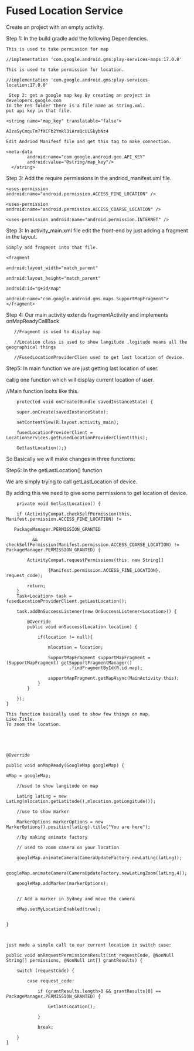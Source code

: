 # Fused Location Service
Create an project with an empty activity.

Step 1: In the build gradle add the following Dependencies.

    This is used to take permission for map
    
    //implementation 'com.google.android.gms:play-services-maps:17.0.0'
    
    This is used to take permission for location.
    
    //implementation 'com.google.android.gms:play-services-location:17.0.0'
     
     Step 2: get a google map key By creating an project in developers.google.com
    In the res folder there is a file name as string.xml.
    put api key in that file.
    
    <string name="map_key" translatable="false">
    
    AIzaSyCmquTm7fXCFb2Ymkl3iAraQcULSkybNz4

    Edit Andriod Manifesf file and get this tag to make connection.
    
    <meta-data
            android:name="com.google.android.geo.API_KEY"
            android:value="@string/map_key"/>
      </string> 
    

Step 3: Add the require permissions in the andriod_manifest.xml file.

    <uses-permission android:name="android.permission.ACCESS_FINE_LOCATION" />
    
    <uses-permission android:name="android.permission.ACCESS_COARSE_LOCATION" />
    
    <uses-permission android:name="android.permission.INTERNET" />
    
Step 3: In activity_main.xml file edit the front-end by just adding a fragment in the layout.

    Simply add fragment into that file.
    
    <fragment
    
    android:layout_width="match_parent"
    
    android:layout_height="match_parent"
    
    android:id="@+id/map"
    
    android:name="com.google.android.gms.maps.SupportMapFragment"></fragment>
       
      
 Step 4: Our main activity extends fragmentActivity and implements onMapReadyCallBack
       
       //Fragment is used to display map
       
       //Location class is used to show langitude ,logitude means all the geographical things
       
       //FusedLocationProviderClien used to get last location of device.
       
       
Step5: In main function we are just getting last location of user.

callig one function which will display current location of user.
       

//Main function looks like this.



        protected void onCreate(Bundle savedInstanceState) {
    
        super.onCreate(savedInstanceState);
        
        setContentView(R.layout.activity_main);
        
        fusedLocationProviderClient = LocationServices.getFusedLocationProviderClient(this);

        GetlastLocation();}



So Basically we will make changes in three functions:

Step6: In the getLastLocation() function

We are simply trying to call getLastLocation of device.

By adding this we need to give some permissions to get location of device.



        private void GetlastLocation() {

        if (ActivityCompat.checkSelfPermission(this, Manifest.permission.ACCESS_FINE_LOCATION) != 
       
       PackageManager.PERMISSION_GRANTED
              
              && checkSelfPermission(Manifest.permission.ACCESS_COARSE_LOCATION) != PackageManager.PERMISSION_GRANTED) {

            ActivityCompat.requestPermissions(this, new String[]
            
                    {Manifest.permission.ACCESS_FINE_LOCATION}, request_code);
                    
            return;
        }
        Task<Location> task = fusedLocationProviderClient.getLastLocation();
        
        task.addOnSuccessListener(new OnSuccessListener<Location>() {
        
            @Override
            public void onSuccess(Location location) {
            
                if(location != null){
                
                    mlocation = location;
                    
                    SupportMapFragment supportMapFragment = (SupportMapFragment) getSupportFragmentManager()
                            .findFragmentById(R.id.map);
                            
                    supportMapFragment.getMapAsync(MainActivity.this);
                }
            }

        });
    }
    
    This function basically used to show few things on map.
    Like Title.
    To zoom the location.
    
    
    


    @Override

    public void onMapReady(GoogleMap googleMap) {
    
    mMap = googleMap;
        
        //used to show langitude on map
        
        LatLng latLng = new LatLng(mlocation.getLatitude(),mlocation.getLongitude());
        
        //use to show marker
        
        MarkerOptions markerOptions = new MarkerOptions().position(latLng).title("You are here");
        
        //by making animate factory
        
        // used to zoom camera on your location
        
        googleMap.animateCamera(CameraUpdateFactory.newLatLng(latLng));
        
        googleMap.animateCamera(CameraUpdateFactory.newLatLngZoom(latLng,4));
        
        googleMap.addMarker(markerOptions);
        

        // Add a marker in Sydney and move the camera
        
        mMap.setMyLocationEnabled(true);


    }
    
    
    
    just made a simple call to our current location in switch case:
    
    public void onRequestPermissionsResult(int requestCode, @NonNull String[] permissions, @NonNull int[] grantResults) {
    
        switch (requestCode) {
        
            case request_code:
            
                if (grantResults.length>0 && grantResults[0] == PackageManager.PERMISSION_GRANTED) {
                
                    GetlastLocation();
                    
                }
                
                break;
                
        }
    }
